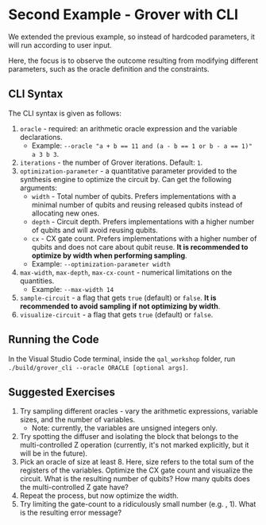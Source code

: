 # Second Example - Grover with CLI

We extended the previous example, so instead of hardcoded 
parameters, it will run according to user input.

Here, the focus is to observe the outcome resulting from modifying 
different parameters, such as the oracle definition and the 
constraints.

## CLI Syntax

The CLI syntax is given as follows:

1. `oracle` - required: an arithmetic oracle expression and the 
   variable declarations. 
   - Example: `--oracle "a + b == 11 and (a - b == 1 or b - a == 1)" a 3 b 3`. 
2. `iterations` - the number of Grover iterations. Default: `1`.
3. `optimization-parameter` - a quantitative parameter provided 
   to the synthesis engine to optimize the circuit by. Can get the 
   following arguments: 
   - `width` - Total number of qubits. Prefers implementations 
     with a minimal number of qubits and reusing released qubits 
     instead of allocating new ones.
   - `depth` - Circuit depth. Prefers implementations with a higher 
     number of qubits and will avoid reusing qubits.
   - `cx` - CX gate count. Prefers implementations with a higher 
     number of qubits and does not care about qubit reuse.
   **It is recommended to optimize by width when performing 
     sampling**.
   - Example: `--optimization-parameter width`
4. `max-width`, `max-depth`, `max-cx-count` - numerical 
   limitations on the quantities.
   - Example: `--max-width 14`
5. `sample-circuit` - a flag that gets `true` (default) or `false`.
    **It is recommended to avoid sampling if not optimizing by 
   width**.
6. `visualize-circuit` - a flag that gets `true` (default) or `false`.

## Running the Code

In the Visual Studio Code terminal, inside the `qal_workshop` 
folder, run `./build/grover_cli --oracle ORACLE [optional args]`.

## Suggested Exercises

1. Try sampling different oracles - vary the arithmetic 
   expressions, variable sizes, and the number of variables.
    - Note: currently, the variables are unsigned integers only.
2. Try spotting the diffuser and isolating the block that belongs 
   to the multi-controlled Z operation (currently, it's not marked 
   explicitly, but it will be in the future).
3. Pick an oracle of size at least 8. Here, size refers to the 
   total sum of the registers of the variables. Optimize the CX 
   gate count and visualize the circuit. What is the resulting 
   number of qubits? How many qubits does the multi-controlled Z gate have?
4. Repeat the process, but now optimize the width.
5. Try limiting the gate-count to a ridiculously small number (e.g.
   , 1). What is the resulting error message?